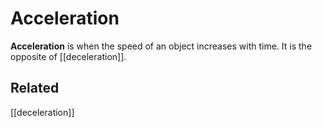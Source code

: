 # Acceleration
**Acceleration** is when the speed of an object increases with time. It is the opposite of [[deceleration]].
## Related
[[deceleration]]